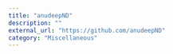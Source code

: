 ```yaml
---
title: "anudeepND"
description: ""
external_url: "https://github.com/anudeepND"
category: "Miscellaneous"
---
```

